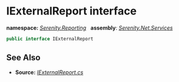 # IExternalReport interface
**namespace:** *[Serenity.Reporting](../README.md#serenity.reporting-namespace)*   **assembly**: *[Serenity.Net.Services](../README.md)*

```csharp
public interface IExternalReport
```

## See Also

* **Source:** *[IExternalReport.cs](https://github.com/serenity-is/Serenity/blob/master/src/Serenity.Net.Services/Reporting/IExternalReport.cs)*